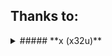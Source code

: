 ## Thanks to:

<details>
  <summary>
    ##### **x (x32u)**
  </summary>
  <summary>
    **x** has helped me mostly with **Heresy** when I introduced the 2nd major rework `(v2.0)` of the bot, since he was the person who contributed heavily to it, and helped me deeply with it, so I owe him a bunch of thanks for that, **Heresy** would not be what it is right now had I not met him, he may be annoying and troll sometimes, but he is still a good friend, at least to me, and I appreciate him, regardless if he pisses me off sometimes, he is also the reason why I continue to work on **Heresy**, because even though he stopped working it after `v2.0`, I still get the energy to work on it because of him, and I want to make a bot that's at least decent, something maybe he can call a good bot, considering **Heresy** was a mess when he first saw it, not that it's not now, but it is way better than before
  </summary>
</details>
